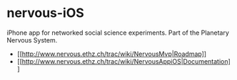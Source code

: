nervous-iOS
===========

iPhone app for networked social science experiments. Part of the Planetary Nervous System.

   * [[http://www.nervous.ethz.ch/trac/wiki/NervousMvp|Roadmap]]
   * [[http://www.nervous.ethz.ch/trac/wiki/NervousAppiOS|Documentation]]
